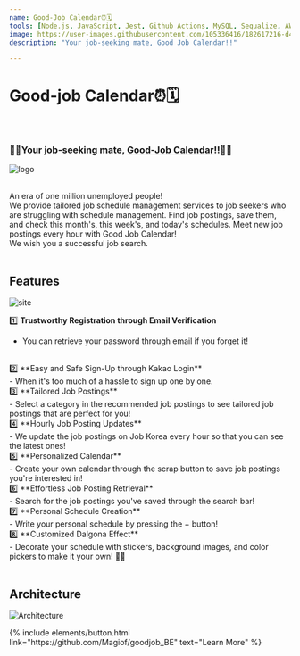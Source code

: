 ```yaml
---
name: Good-Job Calendar⏰🗓
tools: [Node.js, JavaScript, Jest, Github Actions, MySQL, Sequalize, AWS RDS, Puppeteer]
image: https://user-images.githubusercontent.com/105336416/182617216-d4156ce3-f572-44d6-a335-5e7fd9183123.png
description: "Your job-seeking mate, Good Job Calendar!!"

---
```

# Good-job Calendar⏰🗓

<br>

### 🙆‍♀️Your job-seeking mate, <a href="https://goodjobcalendar.com/">Good-Job Calendar</a>!!🙆‍♂️
![logo](https://user-images.githubusercontent.com/105336416/182617216-d4156ce3-f572-44d6-a335-5e7fd9183123.png)

<br>
An era of one million unemployed people!
<br> We provide tailored job schedule management services to job seekers who are struggling with schedule management. Find job postings, save them, and check this month's, this week's, and today's schedules. Meet new job postings every hour with Good Job Calendar! <br>We wish you a successful job search.

<br>
<br>

##  **Features**


![site](https://user-images.githubusercontent.com/87584033/224378559-6c28ac80-df9d-4ba0-8d27-f13fcd137754.png)


1️⃣ **Trustworthy Registration through Email Verification**<br>
 - You can retrieve your password through email if you forget it!

<br>
2️⃣ **Easy and Safe Sign-Up through Kakao Login**<br>
 - When it's too much of a hassle to sign up one by one.

<br>
3️⃣ **Tailored Job Postings**<br>
 - Select a category in the recommended job postings to see tailored job postings that are perfect for you!

<br>
4️⃣ **Hourly Job Posting Updates**<br>
 - We update the job postings on Job Korea every hour so that you can see the latest ones!

<br>
5️⃣ **Personalized Calendar**<br>
 - Create your own calendar through the scrap button to save job postings you're interested in!

<br>
6️⃣ **Effortless Job Posting Retrieval**<br>
 - Search for the job postings you've saved through the search bar!

<br>
7️⃣ **Personal Schedule Creation**<br>
 - Write your personal schedule by pressing the + button!

<br>
8️⃣ **Customized Dalgona Effect**<br>
 - Decorate your schedule with stickers, background images, and color pickers to make it your own! 🎇🎇

<br>
<br>

## **Architecture**

![Architecture](https://user-images.githubusercontent.com/105336416/182626463-fd010fef-c8f9-4879-ba3b-f1dd66383850.png)


<p class="text-center">
{% include elements/button.html link="https://github.com/Magiof/goodjob_BE" text="Learn More" %}
</p>

